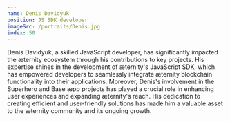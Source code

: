 ```yaml
---
name: Denis Davidyuk
position: JS SDK developer
imageSrc: /portraits/Denis.jpg
index: 50
---
```


Denis Davidyuk, a skilled JavaScript developer, has significantly impacted the
æternity ecosystem through his contributions to key projects. His expertise shines in the
development of æternity's JavaScript SDK, which has empowered developers to seamlessly integrate
æternity blockchain functionality into their applications. Moreover, Denis's involvement in the
Superhero and Base æpp projects has played a crucial role in enhancing user experiences and
expanding æternity's reach. His dedication to creating efficient and user-friendly solutions has
made him a valuable asset to the æternity community and its ongoing growth.
